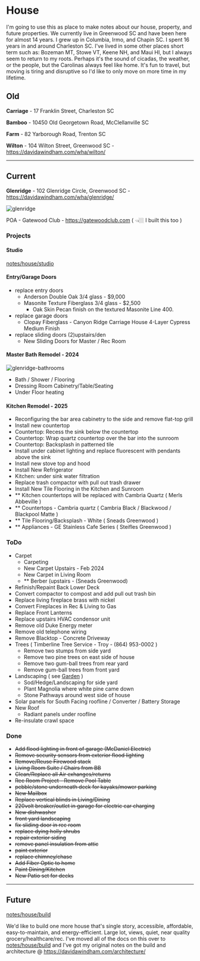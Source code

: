 # House

I'm going to use this as place to make notes about our house, property, and future properties. We currently live in Greenwood SC and have been here for almost 14 years. I grew up in Columbia, Irmo, and Chapin SC. I spent 16 years in and around Charleston SC. I've lived in some other places short term such as: Bozeman MT, Stowe VT, Keene NH, and Maui HI, but I always seem to return to my roots. Perhaps it's the sound of cicadas, the weather, or the people, but the Carolinas always feel like home. It's fun to travel, but moving is tiring and disruptive so I'd like to only move on more time in my lifetime.

## Old

**Carriage** - 17 Franklin Street, Charleston SC

**Bamboo** - 10450 Old Georgetown Road, McClellanville SC

**Farm** - 82 Yarborough Road, Trenton SC

**Wilton** - 104 Wilton Street, Greenwood SC - https://davidawindham.com/wha/wilton/

---

## Current

**Glenridge** - 102 Glenridge Circle, Greenwood SC - https://davidawindham.com/wha/glenridge/

![glenridge](/img/glenridge.jpg)


POA - Gatewood Club - https://gatewoodclub.com ( 👈🏼 I built this too )

### Projects

#### Studio

[notes/house/studio](studio)

#### Entry/Garage Doors

- replace entry doors
  - Anderson Double Oak 3/4 glass - $9,000
  - Masonite Texture Fiberglass 3/4 glass - $2,500
    - Oak Skin Pecan finish on the textured Masonite Line 400.
- replace garage doors
  - Clopay Fiberglass - Canyon Ridge Carriage House 4-Layer Cypress Medium Finish
- replace sliding doors (2)upstairs/den
  - New Sliding Doors for Master / Rec Room



#### Master Bath Remodel - 2024

![glenridge-bathrooms](/img/glenridge-bathrooms.jpg)

- Bath / Shower / Flooring
- Dressing Room Cabinetry/Table/Seating
- Under Floor heating


#### Kitchen Remodel - 2025

- Reconfiguring the bar area cabinetry to the side and remove flat-top grill
- Install new countertop
- Countertop: Recess the sink below the countertop
- Countertop: Wrap quartz countertop over the bar into the sunroom
- Countertop: Backsplash in patterned tile
- Install under cabinet lighting and replace fluorescent with pendants above the sink
- Install new stove top and hood
- Install New Refrigerator
- Kitchen: under sink water filtration
- Replace trash compactor with pull out trash drawer
- Install New Tile Flooring in the Kitchen and Sunroom
- ** Kitchen countertops will be replaced with Cambria Quartz ( Merls Abbeville )
- ** Countertops - Cambria quartz ( Cambria Black / Blackwood / Blackpool Matte )
- ** Tile Flooring/Backsplash - White ( Sneads Greenwood )
- ** Appliances - GE Stainless Cafe Series ( Steifles Greenwood )

### ToDo

- Carpet
  - Carpeting
  - New Carpet Upstairs - Feb 2024
  - New Carpet in Living Room
  - ** Berber (upstairs - (Sneads Greenwood)
- Refinish/Repaint Back Lower Deck
- Convert compactor to compost and add pull out trash bin
- Replace living fireplace brass with nickel
- Convert Fireplaces in Rec & Living to Gas
- Replace Front Lanterns
- Replace upstairs HVAC condensor unit
- Remove old Duke Energy meter
- Remove old telephone wiring
- Remove Blacktop - Concrete Driveway
- Trees ( Timberline Tree Service - Troy - (864) 953-0002 )
  - Remove two stumps from side yard
  - Remove two pine trees on east side of house
  - Remove two gum-ball trees from rear yard
  - Remove gum-ball trees from front yard
- Landscaping ( see [Garden](/notes/garden) )
  - Sod/Hedge/Landscaping for side yard
  - Plant Magnolia where white pine came down
  - Stone Pathways around west side of house
- Solar panels for South Facing roofline / Converter / Battery Storage
- New Roof
  - Radiant panels under roofline
- Re-insulate crawl space

### Done

- ~~Add flood lighting in front of garage (McDaniel Electric)~~
- ~~Remove security sensors from exterior flood lighting~~
- ~~Remove/Reuse Firewood stack~~
- ~~Living Room Suite / Chairs from BB~~
- ~~Clean/Replace all Air exhanges/returns~~
- ~~Rec Room Project - Remove Pool Table~~
- ~~pebble/stone underneath deck for kayaks/mower parking~~
- ~~New Mailbox~~
- ~~Replace vertical blinds in Living/Dining~~
- ~~220volt breaker/outlet in garage for electric car charging~~
- ~~New dishwasher~~
- ~~front yard landscaping~~
- ~~fix sliding door in rec room~~
- ~~replace dying holly shrubs~~
- ~~repair exterior siding~~
- ~~remove panel insulation from attic~~
- ~~paint exterior~~
- ~~replace chimney/chase~~
- ~~Add Fiber Optic to home~~
- ~~Paint Dining/Kitchen~~
- ~~New Patio set for decks~~

---

## Future

[notes/house/build](build)

We'd like to build one more house that's single story, accessible, affordable, easy-to-maintain, and energy-efficient. Large lot, views, quiet, near quality grocery/healthcare/rec.  I've moved all of the docs on this over to [notes/house/build](/notes/house/build) and I've got my original notes on the build and architecture @ https://davidawindham.com/architecture/